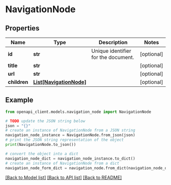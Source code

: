 # NavigationNode


## Properties

Name | Type | Description | Notes
------------ | ------------- | ------------- | -------------
**id** | **str** | Unique identifier for the document. | [optional] 
**title** | **str** |  | [optional] 
**url** | **str** |  | [optional] 
**children** | [**List[NavigationNode]**](NavigationNode.md) |  | [optional] 

## Example

```python
from openapi_client.models.navigation_node import NavigationNode

# TODO update the JSON string below
json = "{}"
# create an instance of NavigationNode from a JSON string
navigation_node_instance = NavigationNode.from_json(json)
# print the JSON string representation of the object
print(NavigationNode.to_json())

# convert the object into a dict
navigation_node_dict = navigation_node_instance.to_dict()
# create an instance of NavigationNode from a dict
navigation_node_form_dict = navigation_node.from_dict(navigation_node_dict)
```
[[Back to Model list]](../README.md#documentation-for-models) [[Back to API list]](../README.md#documentation-for-api-endpoints) [[Back to README]](../README.md)


